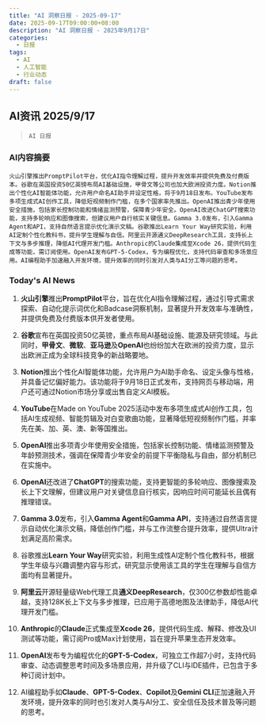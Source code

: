 ```yaml
---
title: "AI 洞察日报 - 2025-09-17"
date: 2025-09-17T09:00:00+08:00
description: "AI 洞察日报 - 2025年9月17日"
categories:
  - 日报
tags:
  - AI
  - 人工智能
  - 行业动态
draft: false
---
```


## AI资讯 2025/9/17

>  `AI 日报` 



### **AI内容摘要**

```
火山引擎推出PromptPilot平台，优化AI指令理解过程，提升开发效率并提供免费及付费版本。谷歌在英国投资50亿英镑布局AI基础设施，甲骨文等公司也加大欧洲投资力度。Notion推出个性化AI智能体功能，允许用户命名AI助手并设定性格，将于9月18日发布。YouTube发布多项生成式AI创作工具，降低短视频制作门槛，在多个国家率先推出。OpenAI推出青少年使用安全措施，包括家长控制功能和情绪监测预警，保障青少年安全。OpenAI改进ChatGPT搜索功能，支持多轮响应和图像搜索，但建议用户自行核实关键信息。Gamma 3.0发布，引入Gamma Agent和API，支持自然语言提示优化演示文稿。谷歌推出Learn Your Way研究实验，利用AI定制个性化教科书，提升学生理解与自信。阿里云开源通义DeepResearch工具，支持长上下文与多步推理，降低AI代理开发门槛。Anthropic的Claude集成至Xcode 26，提供代码生成等功能，需订阅使用。OpenAI发布GPT-5-Codex，专为编程优化，支持代码审查和多场景应用。AI编程助手加速融入开发环境，提升效率的同时引发对人类与AI分工等问题的思考。
```



### **Today's AI News**

1. **火山引擎**推出**PromptPilot**平台，旨在优化AI指令理解过程，通过引导式需求探索、自动化提示词优化和Badcase洞察机制，显著提升开发效率与准确性，并提供免费及付费版本供开发者使用。

2. **谷歌**宣布在英国投资50亿英镑，重点布局AI基础设施、能源及研究领域。与此同时，**甲骨文**、**微软**、**亚马逊**及**OpenAI**也纷纷加大在欧洲的投资力度，显示出欧洲正成为全球科技竞争的新战略要地。

3. **Notion**推出个性化AI智能体功能，允许用户为AI助手命名、设定头像与性格，并具备记忆偏好能力。该功能将于9月18日正式发布，支持网页与移动端，用户还可通过Notion市场分享或出售自定义AI模板。

4. **YouTube**在Made on YouTube 2025活动中发布多项生成式AI创作工具，包括AI生成视频、智能剪辑及对白变歌曲功能，显著降低短视频制作门槛，并率先在美、加、英、澳、新等国推出。

5. **OpenAI**推出多项青少年使用安全措施，包括家长控制功能、情绪监测预警及年龄预测技术，强调在保障青少年安全的前提下平衡隐私与自由，部分机制已在实施中。

6. **OpenAI**还改进了**ChatGPT**的搜索功能，支持更智能的多轮响应、图像搜索及长上下文理解，但建议用户对关键信息自行核实，因响应时间可能延长且偶有推理错误。

7. **Gamma 3.0**发布，引入**Gamma Agent**和**Gamma API**，支持通过自然语言提示自动优化演示文稿，降低创作门槛，并与工作流整合提升效率，提供Ultra计划满足高阶需求。

8. 谷歌推出**Learn Your Way**研究实验，利用生成性AI定制个性化教科书，根据学生年级与兴趣调整内容与形式，研究显示使用该工具的学生在理解与自信方面均有显著提升。

9. **阿里云**开源轻量级Web代理工具**通义DeepResearch**，仅300亿参数却性能卓越，支持128K长上下文与多步推理，已应用于高德地图及法律助手，降低AI代理开发门槛。

10. **Anthropic**的**Claude**正式集成至**Xcode 26**，提供代码生成、解释、修改及UI测试等功能，需订阅Pro或Max计划使用，旨在提升苹果生态开发效率。

11. **OpenAI**发布专为编程优化的**GPT-5-Codex**，可独立工作超7小时，支持代码审查、动态调整思考时间及多场景应用，并升级了CLI与IDE插件，已包含于多种订阅计划中。

12. AI编程助手如**Claude**、**GPT-5-Codex**、**Copilot**及**Gemini CLI**正加速融入开发环境，提升效率的同时也引发对人类与AI分工、安全信任及技术普及等问题的思考。